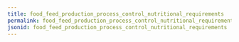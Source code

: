 ```yaml
---
title: food_feed_production_process_control_nutritional_requirements
permalink: food_feed_production_process_control_nutritional_requirements.html
jsonid: food_feed_production_process_control_nutritional_requirements
---
```


